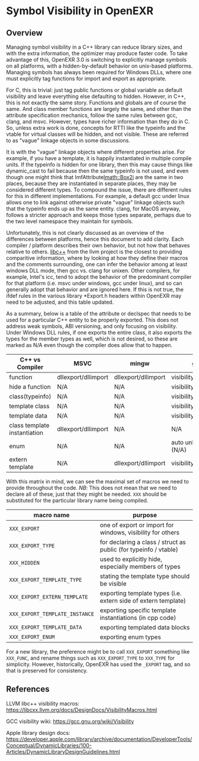 # Symbol Visibility in OpenEXR

## Overview

Managing symbol visibility in a C++ library can reduce library sizes,
and with the extra information, the optimizer may produce faster
code. To take advantage of this, OpenEXR 3.0 is switching to
explicitly manage symbols on all platforms, with a hidden-by-default
behavior on unix-based platforms. Managing symbols has always been
required for Windows DLLs, where one must explicitly tag functions for
import and export as appropriate.

For C, this is trivial: just tag public functions or global variable
as default visibility and leave everything else defaulting to
hidden. However, in C++, this is not exactly the same story. Functions
and globals are of course the same. And class member functions are
largely the same, and other than the attribute specification
mechanics, follow the same rules between gcc, clang, and
msvc. However, types have richer information than they do in C. So,
unless extra work is done, concepts for RTTI like the typeinfo and the
vtable for virtual classes will be hidden, and not visible. These are
referred to as "vague" linkage objects in some discussions. 

It is with the "vague" linkage objects where different properties
arise. For example, if you have a template, it is happily instantiated
in multiple compile units. If the typeinfo is hidden for one library,
then this may cause things like dynamic_cast to fail because then the
same typeinfo is not used, and even though one might think that
ImfAttribute<Imath::Box2i> are the same in two places, because they
are instantiated in separate places, they may be considered different
types. To compound the issue, there are different rules for this in
different implementations. For example, a default gcc under linux
allows one to link against otherwise private "vague" linkage objects
such that the typeinfo ends up as the same entity. clang, for MacOS
anyway, follows a stricter approach and keeps those types separate,
perhaps due to the two level namespace they maintain for symbols.

Unfortunately, this is not clearly discussed as an overview of the
differences between platforms, hence this document to add
clarity. Each compiler / platform describes their own behavior, but
not how that behaves relative to
others. [libc++](https://libcxx.llvm.org/docs/DesignDocs/VisibilityMacros.html)
from the llvm project is the closest to providing comparitive
information, where by looking at how they define their macros and the
comments surrounding, one can infer the behavior among at least
windows DLL mode, then gcc vs. clang for unixen. Other compilers, for
example, Intel's icc, tend to adopt the behavior of the predominant
compiler for that platform (i.e. msvc under windows, gcc under linux),
and so can generally adopt that behavior and are ignored here. If this
is not true, the ifdef rules in the various library *Export.h headers
within OpenEXR may need to be adjusted, and this table updated.

As a summary, below is a table of the attribute or declspec that needs
to be used for a particular C++ entity to be properly exported. This
does not address weak symbols, ABI versioning, and only focusing on
visibility. Under Windows DLL rules, if one exports the entire class,
it also exports the types for the member types as well, which is not
desired, so these are marked as N/A even though the compiler does
allow that to happen.


| C++ vs Compiler | MSVC                | mingw               | gcc                   | clang                      |
|-----------------|---------------------|---------------------|-----------------------|----------------------------|
| function        | dllexport/dllimport | dllexport/dllimport | visibility("default") | visibility("default")      |
| hide a function | N/A                 | N/A                 | visibility("hidden")  | visibility("hidden")       |
| class(typeinfo) | N/A                 | N/A                 | visibility("default") | visibility("default")      |
| template class  | N/A                 | N/A                 | visibility("default") | type_visibility("default") |
| template data   | N/A                 | N/A                 | visibility("default") | visibility("default")      |
| class template<br>instantiation | dllexport/dllimport | N/A | N/A                   | visibility("default")      |
| enum            | N/A                 | N/A                 | auto unhides (N/A)    | type_visibility("default") |
| extern template | N/A                 | dllexport/dllimport | visibility("default") | visibility("default")      |

With this matrix in mind, we can see the maximal set of macros we need to
provide throughout the code. *NB*: This does not mean that we need to
declare all of these, just that they might be needed. `XXX` should be
substituted for the particular library name being compiled.

| macro name                     | purpose                                                          |
|--------------------------------|------------------------------------------------------------------|
| `XXX_EXPORT`                   | one of export or import for windows, visibility for others       |
| `XXX_EXPORT_TYPE`              | for declaring a class / struct as public (for typeinfo / vtable) |
| `XXX_HIDDEN`                   | used to explicitly hide, especially members of types             |
| `XXX_EXPORT_TEMPLATE_TYPE`     | stating the template type should be visible                      |
| `XXX_EXPORT_EXTERN_TEMPLATE`   | exporting template types (i.e. extern side of extern template)   |
| `XXX_EXPORT_TEMPLATE_INSTANCE` | exporting specific template instantiations (in cpp code)         |
| `XXX_EXPORT_TEMPLATE_DATA`     | exporting templated data blocks                                  |
| `XXX_EXPORT_ENUM`              | exporting enum types                                             |

For a new library, the preference might be to call `XXX_EXPORT`
something like `XXX_FUNC`, and rename things such as `XXX_EXPORT_TYPE`
to `XXX_TYPE` for simplicity. However, historically, OpenEXR has used
the `_EXPORT` tag, and so that is preserved for consistency.

## References

LLVM libc++ visibility macros:
https://libcxx.llvm.org/docs/DesignDocs/VisibilityMacros.html

GCC visibility wiki:
https://gcc.gnu.org/wiki/Visibility

Apple library design docs:
https://developer.apple.com/library/archive/documentation/DeveloperTools/Conceptual/DynamicLibraries/100-Articles/DynamicLibraryDesignGuidelines.html
